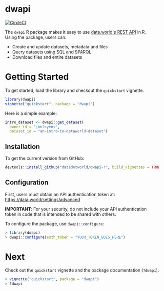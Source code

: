 # dwapi

[![CircleCI](https://circleci.com/gh/datadotworld/dwapi-r.svg?style=svg)](https://circleci.com/gh/datadotworld/dwapi-r)

The `dwapi` R package makes it easy to use [data.world's REST API](https://docs.data.world/documentation/api) in R.  
Using the package, users can:

* Create and update datasets, metadata and files
* Query datasets using SQL and SPARQL
* Download files and entire datasets

# Getting Started

To get started, load the library and checkout the `quickstart` vignette.
```R
library(dwapi)
vignette("quickstart", package = "dwapi")
```

Here is a simple example:
```R
intro_dataset <- dwapi::get_dataset(
  owner_id = "jonloyens",
  dataset_id = "an-intro-to-dataworld-dataset")
```

## Installation

To get the current version from GitHub:
```R
devtools::install_github("datadotworld/dwapi-r", build_vignettes = TRUE)
```

## Configuration

First, users must obtain an API authentication token at: https://data.world/settings/advanced

**IMPORTANT**: For your security, do not include your API authentication token in code that
is intended to be shared with others.

To configure the package, use `dwapi::configure`:
```R
> library(dwapi)
> dwapi::configure(auth_token = "YOUR_TOKEN_GOES_HERE")
```

# Next

Check out the `quickstart` vignette and the package documentation (`?dwapi`).
```R
> vignette("quickstart", package = "dwapi")
> ?dwapi
```
